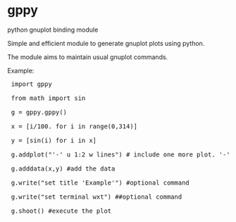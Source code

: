 # gppy
python gnuplot binding module

Simple and efficient module to generate gnuplot plots using python.

The module aims to maintain usual gnuplot commands.

Example:

<pre>
 import gppy<br>
 from math import sin<br>
 g = gppy.gppy()<br>
 x = [i/100. for i in range(0,314)]<br>
 y = [sin(i) for i in x]<br>
 g.addplot("'-' u 1:2 w lines") # include one more plot. '-' is needed if using addplot and adddata<br>
 g.adddata(x,y) #add the data<br>
 g.write("set title 'Example'") #optional command<br>
 g.write("set terminal wxt") ##optional command<br>
 g.shoot() #execute the plot<br>
 </pre>

